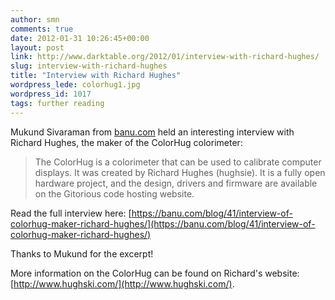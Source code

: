 ```yaml
---
author: smn
comments: true
date: 2012-01-31 10:26:45+00:00
layout: post
link: http://www.darktable.org/2012/01/interview-with-richard-hughes/
slug: interview-with-richard-hughes
title: "Interview with Richard Hughes"
wordpress_lede: colorhug1.jpg
wordpress_id: 1017
tags: further reading
---
```


Mukund Sivaraman from [banu.com](https://banu.com) held an interesting interview with Richard Hughes, the maker of the ColorHug colorimeter:

> The ColorHug is a colorimeter that can be used to calibrate computer displays. It was created by Richard Hughes (hughsie). It is a fully open hardware project, and the design, drivers and firmware are available on the Gitorious code hosting website.

Read the full interview here: [https://banu.com/blog/41/interview-of-colorhug-maker-richard-hughes/](https://banu.com/blog/41/interview-of-colorhug-maker-richard-hughes/)

Thanks to Mukund for the excerpt!

More information on the ColorHug can be found on Richard's website: [http://www.hughski.com/](http://www.hughski.com/).
